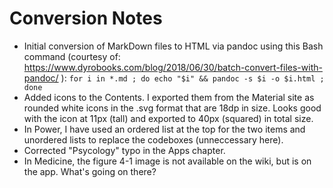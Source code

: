 # Conversion Notes
* Initial conversion of MarkDown files to HTML via pandoc using this Bash command (courtesy of: https://www.dyrobooks.com/blog/2018/06/30/batch-convert-files-with-pandoc/ ): `for i in *.md ; do echo "$i" && pandoc -s $i -o $i.html ; done`
* Added icons to the Contents. I exported them from the Material site as rounded white icons in the .svg format that are 18dp in size. Looks good with the icon at 11px (tall) and exported to 40px (squared) in total size.
* In Power, I have used an ordered list at the top for the two items and unordered lists to replace the codeboxes (unneccessary here).
* Corrected "Psycology" typo in the Apps chapter.
* In Medicine, the figure 4-1 image is not available on the wiki, but is on the app. What's going on there?